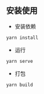 ## 安装使用

- 安装依赖

```bash
yarn install

```

- 运行

```bash
yarn serve
```

- 打包

```bash
yarn build
```
